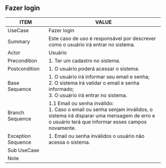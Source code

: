 ## Fazer login

| ITEM | VALUE |
| --- | --- |
| UseCase | Fazer login |
| Summary | Este caso de uso é responsável por descrever como o usuário irá entrar no sistema. |
| Actor | Usuário |
| Precondition | 1. Ter um cadastro no sistema. |
| Postcondition | 1. O usuário poderá acessar o sistema. |
| Base Sequence | 1. O usuário irá informar seu email e senha; <br> 2. O sistema irá validar o email e senha informado; <br> 3. O usuário irá entrar no sistema. |
| Branch Sequence | 1.1 Email ou senha inválido: <br> 1. Caso o email ou senha senjam inválidos, o sistema irá disparar uma mensagem de erro e o usuário terá que informar esses campos novamente. |
| Exception Sequence | 1. Email ou senha inválidos o usuário não acessa o sistema. |
| Sub UseCase |  |
| Note |  |